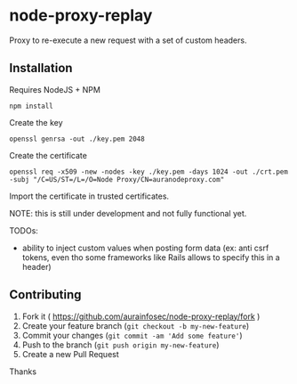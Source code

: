 # node-proxy-replay
Proxy to re-execute a new request with a set of custom headers.

## Installation
Requires NodeJS + NPM

```npm install```

Create the key

```openssl genrsa -out ./key.pem 2048```

Create the certificate

```openssl req -x509 -new -nodes -key ./key.pem -days 1024 -out ./crt.pem -subj "/C=US/ST=/L=/O=Node Proxy/CN=auranodeproxy.com"```

Import the certificate in trusted certificates.


NOTE: this is still under development and not fully functional yet.

TODOs:
 - ability to inject custom values when posting form data (ex: anti csrf tokens, even tho some frameworks like Rails allows to specify this in a header)

 ## Contributing

 1. Fork it ( https://github.com/aurainfosec/node-proxy-replay/fork )
 2. Create your feature branch (`git checkout -b my-new-feature`)
 3. Commit your changes (`git commit -am 'Add some feature'`)
 4. Push to the branch (`git push origin my-new-feature`)
 5. Create a new Pull Request

 Thanks
